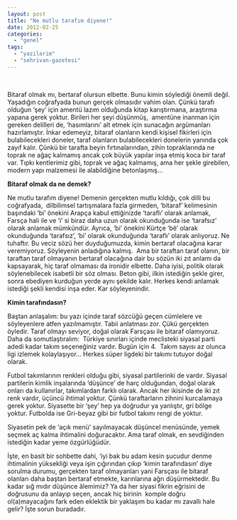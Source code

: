 ```yaml
---
layout: post
title: "Ne mutlu tarafım diyene!"
date: 2012-02-25
categories: 
  - "genel"
tags: 
  - "yazilarim"
  - "sehrivan-gazetesi"
---
```


 

Bitaraf olmak mı, bertaraf olursun elbette. Bunu kimin söylediği önemli değil. Yaşadığın coğrafyada bunun gerçek olmasıdır vahim olan. Çünkü tarafı olduğun ‘şey’ için amentü lazım olduğunda kitap karıştırmana, araştırma yapana gerek yoktur. Birileri her şeyi düşünmüş,  amentüne inanman için gereken delilleri de, ‘hasımlarını’ alt etmek için sunacağın argümanları hazırlamıştır. İnkar edemeyiz, bitaraf olanların kendi kişisel fikirleri için bulabilecekleri doneler, taraf olanların bulabilecekleri donelerin yanında çok zayıf kalır. Çünkü bir tarafta beyin fırtınalarından, zihin topraklarında ne toprak ne ağaç kalmamış ancak çok büyük yapılar inşa etmiş koca bir taraf var. Tıpkı kentlerimiz gibi, toprak ve ağaç kalmamış, ama her şekle girebilen, modern yapı malzemesi ile alabildiğine betonlaşmış…

**Bitaraf olmak da ne demek?**

Ne mutlu tarafım diyene! Demenin gerçekten mutlu kıldığı, çok dilli bu coğrafyada,  dilbilimsel tartışmalara fazla girmeden, ‘bitaraf’ kelimesinin başındaki ‘bi’ önekini Arapça kabul ettiğinizde ‘taraflı’ olarak anlamak, Farsça hali ile ve ‘i’ si biraz daha uzun olarak okunduğunda ise ‘tarafsız’ olarak anlamak mümkündür. Ayrıca, ‘bi’ önekini Kürtçe ‘bê’ olarak okunduğunda ‘tarafsız’, ‘bi’ olarak okunduğunda ‘taraflı’ olarak anlıyoruz. Ne tuhaftır. Bu veciz sözü her duyduğumuzda, kimin bertaraf olacağına karar veremiyoruz. Söyleyenin anladığına kalmış.  Ama bir taraftan taraf olanın, bir taraftan taraf olmayanın bertaraf olacağına dair bu sözün iki zıt anlamı da kapsayarak, hiç taraf olmaması da ironidir elbette. Daha iyisi, politik olarak söylenebilecek isabetli bir söz olması. Beton gibi, ilkin istediğin şekle girer, sonra ebediyen kurduğun yerde aynı şekilde kalır. Herkes kendi anlamak istediği şekli kendisi inşa eder. Kar söyleyenindir.

**Kimin tarafındasın?**

Baştan anlaşalım: bu yazı içinde taraf sözcüğü geçen cümlelere ve söyleyenlere atfen yazılmamıştır. Tabii anlatması zor. Çükü gerçekten öyledir. Taraf olmayı seviyor, doğal olarak Farsçası ile bitaraf olamıyoruz. Daha da somutlaştıralım:  Türkiye sınırları içinde meclisteki siyasal parti adedi kadar takım seçeneğiniz vardır. Bugün için 4.  Takım sayısı az olunca ligi izlemek kolaylaşıyor… Herkes süper ligdeki bir takımı tutuyor doğal olarak.

Futbol takımlarının renkleri olduğu gibi, siyasal partilerinki de vardır. Siyasal partilerin kimlik inşalarında ‘düşünce’ de harç olduğundan, doğal olarak onları da kullanırlar, takımlardan farklı olarak. Ancak her ikisinde de iki zıt renk vardır, üçüncü ihtimal yoktur. Çünkü taraftarların zihnini kurcalamaya gerek yoktur. Siyasette bir ‘şey’ hep ya doğrudur ya yanlıştır, gri bölge yoktur. Futbolda ise Gri-beyaz gibi bir futbol takımı rengi de yoktur.

Siyasetin pek de ‘açık menü’ sayılmayacak düşüncel menüsünde, yemek seçmek aç kalma ihtimalini doğuracaktır. Ama taraf olmak, en sevdiğinden istediğin kadar yeme özgürlüğüdür.

İşte, en basit bir sohbette dahi, ‘iyi bak bu adam kesin şucudur denme ihtimalinin yüksekliği veya işin çığırından çıkıp ‘kimin tarafındasın’ diye sorulma durumu, gerçekten taraf olmayanları yani Farsçası ile bitaraf olanları daha baştan bertaraf etmekte, karınlarına ağrı düşürmektedir. Bu kadar sığ mıdır düşünce âlemimiz? Ya da her siyasi fikrin eğrisini de doğrusunu da anlayıp seçen, ancak hiç birinin  komple doğru ol(a)mayacağını fark eden eklektik bir yaklaşım bu kadar mı zavallı hale gelir? İşte sorun buradadır.
